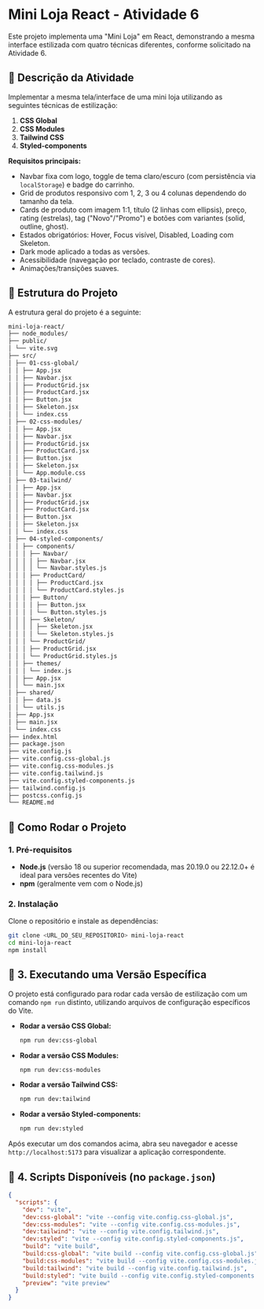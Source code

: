 # Mini Loja React - Atividade 6

Este projeto implementa uma "Mini Loja" em React, demonstrando a mesma interface estilizada com quatro técnicas diferentes, conforme solicitado na Atividade 6.

## 🧾 Descrição da Atividade

Implementar a mesma tela/interface de uma mini loja utilizando as seguintes técnicas de estilização:

1.  **CSS Global**
2.  **CSS Modules**
3.  **Tailwind CSS**
4.  **Styled-components**

**Requisitos principais:**

- Navbar fixa com logo, toggle de tema claro/escuro (com persistência via `localStorage`) e badge do carrinho.
- Grid de produtos responsivo com 1, 2, 3 ou 4 colunas dependendo do tamanho da tela.
- Cards de produto com imagem 1:1, título (2 linhas com ellipsis), preço, rating (estrelas), tag ("Novo"/"Promo") e botões com variantes (solid, outline, ghost).
- Estados obrigatórios: Hover, Focus visível, Disabled, Loading com Skeleton.
- Dark mode aplicado a todas as versões.
- Acessibilidade (navegação por teclado, contraste de cores).
- Animações/transições suaves.

## 📁 Estrutura do Projeto

A estrutura geral do projeto é a seguinte:

```bash
mini-loja-react/
├── node_modules/
├── public/
│ └── vite.svg
├── src/
│ ├── 01-css-global/
│ │ ├── App.jsx
│ │ ├── Navbar.jsx
│ │ ├── ProductGrid.jsx
│ │ ├── ProductCard.jsx
│ │ ├── Button.jsx
│ │ ├── Skeleton.jsx
│ │ └── index.css
│ ├── 02-css-modules/
│ │ ├── App.jsx
│ │ ├── Navbar.jsx
│ │ ├── ProductGrid.jsx
│ │ ├── ProductCard.jsx
│ │ ├── Button.jsx
│ │ ├── Skeleton.jsx
│ │ └── App.module.css
│ ├── 03-tailwind/
│ │ ├── App.jsx
│ │ ├── Navbar.jsx
│ │ ├── ProductGrid.jsx
│ │ ├── ProductCard.jsx
│ │ ├── Button.jsx
│ │ ├── Skeleton.jsx
│ │ └── index.css
│ ├── 04-styled-components/
│ │ ├── components/
│ │ │ ├── Navbar/
│ │ │ │ ├── Navbar.jsx
│ │ │ │ └── Navbar.styles.js
│ │ │ ├── ProductCard/
│ │ │ │ ├── ProductCard.jsx
│ │ │ │ └── ProductCard.styles.js
│ │ │ ├── Button/
│ │ │ │ ├── Button.jsx
│ │ │ │ └── Button.styles.js
│ │ │ ├── Skeleton/
│ │ │ │ ├── Skeleton.jsx
│ │ │ │ └── Skeleton.styles.js
│ │ │ └── ProductGrid/
│ │ │ ├── ProductGrid.jsx
│ │ │ └── ProductGrid.styles.js
│ │ ├── themes/
│ │ │ └── index.js
│ │ ├── App.jsx
│ │ └── main.jsx
│ ├── shared/
│ │ ├── data.js
│ │ └── utils.js
│ ├── App.jsx
│ ├── main.jsx
│ └── index.css
├── index.html
├── package.json
├── vite.config.js
├── vite.config.css-global.js
├── vite.config.css-modules.js
├── vite.config.tailwind.js
├── vite.config.styled-components.js
├── tailwind.config.js
├── postcss.config.js
└── README.md
```

## 🚀 Como Rodar o Projeto

### 1. Pré-requisitos

- **Node.js** (versão 18 ou superior recomendada, mas 20.19.0 ou 22.12.0+ é ideal para versões recentes do Vite)
- **npm** (geralmente vem com o Node.js)

### 2. Instalação

Clone o repositório e instale as dependências:

```bash
git clone <URL_DO_SEU_REPOSITORIO> mini-loja-react
cd mini-loja-react
npm install
```

## 🚀 3. Executando uma Versão Específica

O projeto está configurado para rodar cada versão de estilização com um comando `npm run` distinto, utilizando arquivos de configuração específicos do Vite.

- **Rodar a versão CSS Global:**
  ```bash
  npm run dev:css-global
  ```
- **Rodar a versão CSS Modules:**
  ```bash
  npm run dev:css-modules
  ```
- **Rodar a versão Tailwind CSS:**
  ```bash
  npm run dev:tailwind
  ```
- **Rodar a versão Styled-components:**
  ```bash
  npm run dev:styled
  ```

Após executar um dos comandos acima, abra seu navegador e acesse `http://localhost:5173` para visualizar a aplicação correspondente.

## 📜 4. Scripts Disponíveis (no `package.json`)

```json
{
  "scripts": {
    "dev": "vite",
    "dev:css-global": "vite --config vite.config.css-global.js",
    "dev:css-modules": "vite --config vite.config.css-modules.js",
    "dev:tailwind": "vite --config vite.config.tailwind.js",
    "dev:styled": "vite --config vite.config.styled-components.js",
    "build": "vite build",
    "build:css-global": "vite build --config vite.config.css-global.js",
    "build:css-modules": "vite build --config vite.config.css-modules.js",
    "build:tailwind": "vite build --config vite.config.tailwind.js",
    "build:styled": "vite build --config vite.config.styled-components.js",
    "preview": "vite preview"
  }
}
```
